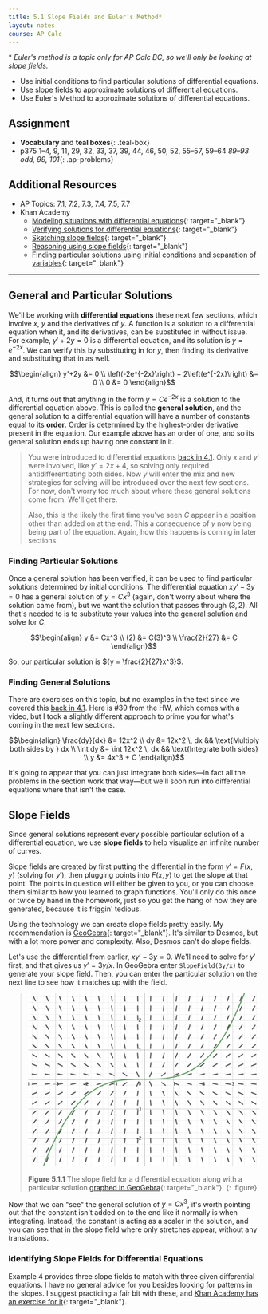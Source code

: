 ```yaml
---
title: 5.1 Slope Fields and Euler's Method*
layout: notes
course: AP Calc
---
```


\* *Euler's method is a topic only for AP Calc BC, so we'll only be looking at slope fields.*

- Use initial conditions to find particular solutions of differential equations.
- Use slope fields to approximate solutions of differential equations.
- Use Euler's Method to approximate solutions of differential equations.

## Assignment

- **Vocabulary** and **teal boxes**{: .teal-box}
- p375 1–4, 9, 11, 29, 32, 33, 37, 39, 44, 46, 50, 52, 55–57, 59–64 *89–93 odd, 99, 101*{: .ap-problems}

## Additional Resources

- AP Topics: 7.1, 7.2, 7.3, 7.4, 7.5, 7.7
- Khan Academy
  - [Modeling situations with differential equations](https://www.khanacademy.org/math/ap-calculus-ab/ab-differential-equations-new/ab-7-1/v/differential-equation-introduction){: target="_blank"}
  - [Verifying solutions for differential equations](https://www.khanacademy.org/math/ap-calculus-ab/ab-differential-equations-new/ab-7-2/v/verifying-solutions-to-differential-equations){: target="_blank"}
  - [Sketching slope fields](https://www.khanacademy.org/math/ap-calculus-ab/ab-differential-equations-new/ab-7-3/v/creating-a-slope-field){: target="_blank"}
  - [Reasoning using slope fields](https://www.khanacademy.org/math/ap-calculus-ab/ab-differential-equations-new/ab-7-4/v/slope-field-to-visualize-solutions){: target="_blank"}
  - [Finding particular solutions using initial conditions and separation of variables](https://www.khanacademy.org/math/ap-calculus-ab/ab-differential-equations-new/ab-7-7/v/finding-constant-of-integration-rational){: target="_blank"}

---

## General and Particular Solutions

We'll be working with **differential equations** these next few sections, which involve $x$, $y$ and the derivatives of $y$. A function is a solution to a differential equation when it, and its derivatives, can be substituted in without issue. For example, ${y'+2y = 0}$ is a differential equation, and its solution is ${y=e^{-2x}}$. We can verify this by substituting in for $y$, then finding its derivative and substituting that in as well.

$$\begin{align}
y'+2y &= 0 \\
\left(-2e^{-2x}\right) + 2\left(e^{-2x}\right) &= 0 \\
0 &= 0
\end{align}$$

And, it turns out that anything in the form ${y=Ce^{-2x}}$ is a solution to the differential equation above. This is called the **general solution**, and the general solution to a differential equation will have a number of constants equal to its **order**. Order is determined by the highest-order derivative present in the equation. Our example above has an order of one, and so its general solution ends up having one constant in it.

> You were introduced to differential equations [back in 4.1](./4.1-antiderivatives.md). Only $x$ and $y'$ were involved, like $y'=2x+4$, so solving only required antidifferentiating both sides. Now $y$ will enter the mix and new strategies for solving will be introduced over the next few sections. For now, don't worry too much about where these general solutions come from. We'll get there.
>
> Also, this is the likely the first time you've seen $C$ appear in a position other than added on at the end. This a consequence of $y$ now being being part of the equation. Again, how this happens is coming in later sections.

### Finding Particular Solutions

Once a general solution has been verified, it can be used to find particular solutions determined by initial conditions. The differential equation ${xy' - 3y = 0}$ has a general solution of ${y=Cx^3}$ (again, don't worry about where the solution came from), but we want the solution that passes through $(3,2)$. All that's needed to is to substitute your values into the general solution and solve for $C$.

$$\begin{align}
y &= Cx^3 \\
(2) &= C(3)^3 \\
\frac{2}{27} &= C
\end{align}$$

So, our particular solution is ${y = \frac{2}{27}x^3}$.

### Finding General Solutions

There are exercises on this topic, but no examples in the text since we covered this [back in 4.1](./4.1-antiderivatives.md). Here is #39 from the HW, which comes with a video, but I took a slightly different approach to prime you for what's coming in the next few sections.

$$\begin{align}
\frac{dy}{dx} &= 12x^2 \\
                 dy &= 12x^2 \, dx  && \text{Multiply both sides by } dx \\
\int dy &= \int 12x^2 \, dx && \text{Integrate both sides} \\
y &= 4x^3 + C
\end{align}$$

It's going to appear that you can just integrate both sides—in fact all the problems in the section work that way—but we'll soon run into differential equations where that isn't the case.

## Slope Fields

Since general solutions represent every possible particular solution of a differential equation, we use **slope fields** to help visualize an infinite number of curves.

Slope fields are created by first putting the differential in the form ${y'=F(x,y)}$ (solving for $y'$), then plugging points into ${F(x,y)}$ to get the slope at that point. The points in question will either be given to you, or you can choose them similar to how you learned to graph functions. You'll only do this once or twice by hand in the homework, just so you get the hang of how they are generated, because it is friggin' tedious.

Using the technology we can create slope fields pretty easily. My recommendation is [GeoGebra](https://www.geogebra.org/calculator){: target="_blank"}. It's similar to Desmos, but with a lot more power and complexity. Also, Desmos can't do slope fields.

Let's use the differential from earlier, ${xy' - 3y = 0}$. We'll need to solve for $y'$ first, and that gives us ${y'=3y/x}$. In GeoGebra enter `SlopeField(3y/x)` to generate your slope field. Then, you can enter the particular solution on the next line to see how it matches up with the field.

> ![GeoGebra image](./img/5.1.slope-field-geogebra.png)
>
> **Figure 5.1.1** The slope field for a differential equation along with a particular solution [graphed in GeoGebra](https://www.geogebra.org/calculator/fywn9rxh){: target="_blank"}.
{: .figure}

Now that we can "see" the general solution of ${y=Cx^3}$, it's worth pointing out that the constant isn't added on to the end like it normally is when integrating. Instead, the constant is acting as a scaler in the solution, and you can see that in the slope field where only stretches appear, without any translations.

### Identifying Slope Fields for Differential Equations

Example 4 provides three slope fields to match with three given differential equations. I have no general advice for you besides looking for patterns in the slopes. I suggest practicing a fair bit with these, and [Khan Academy has an exercise for it](https://www.khanacademy.org/math/ap-calculus-ab/ab-differential-equations-new/ab-7-3/e/slope-fields){: target="_blank"}.
